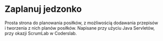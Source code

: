 # Zaplanuj jedzonko

Prosta strona do planowania posiłków, z możliwością dodawania przepisów i tworzenia z nich planów posiłków.
Napisane przy użyciu Java Servletów, przy okazji ScrumLab w Coderslab.